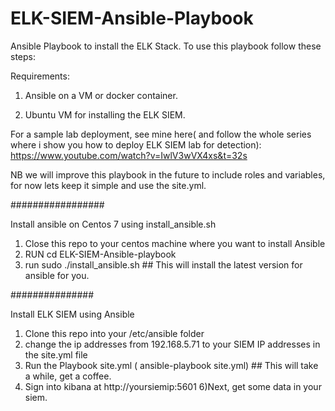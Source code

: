 # ELK-SIEM-Ansible-Playbook
Ansible Playbook to install the ELK Stack. To use this playbook follow these steps:

Requirements:
1) Ansible on a VM or docker container.

2) Ubuntu VM for installing the ELK SIEM.

For a sample lab deployment, see mine here( and follow the whole series where i show you how to deploy ELK SIEM lab for detection):
https://www.youtube.com/watch?v=IwlV3wVX4xs&t=32s


NB we will improve this playbook in the future to include roles and variables, for now lets keep it simple and use the site.yml.

#################

Install ansible on Centos 7 using install_ansible.sh

1) Close this repo to your centos machine where you want to install Ansible
2) RUN cd ELK-SIEM-Ansible-playbook
3) run sudo ./install_ansible.sh  ## This will install the latest version for ansible for you.

###############

Install ELK SIEM using Ansible

1) Clone this repo into your /etc/ansible folder
2) change the ip addresses from 192.168.5.71 to your SIEM IP addresses in the site.yml file
3) Run the Playbook site.yml ( ansible-playbook site.yml) ## This will take a while, get a coffee.
4) Sign into kibana at http://yoursiemip:5601
6)Next, get some data in your siem.
